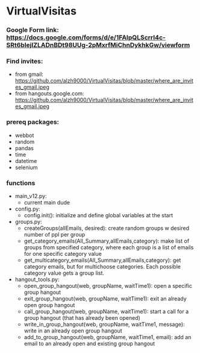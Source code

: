 # VirtualVisitas

### Google Form link: https://docs.google.com/forms/d/e/1FAIpQLScrrI4c-SRt6blejIZLADnBDt98UUg-2pMxrfMiChnDykhkGw/viewform

### Find invites:
- from gmail: https://github.com/alzh9000/VirtualVisitas/blob/master/where_are_invites_gmail.jpeg
- from hangouts.google.com: https://github.com/alzh9000/VirtualVisitas/blob/master/where_are_invites_gmail.jpeg

### prereq packages:
- webbot
- random
- pandas
- time
- datetime
- selenium

### functions
- main_v12.py:
	- current main dude
- config.py: 
	- config.init(): initialize and define global variables at the start
- groups.py:
	- createGroups(allEmails, desired): create random groups w desired number of ppl per group
	- get_category_emails(All_Summary,allEmails,category): make list of groups from specified category, where each group is a list of emails for one specific category value
	- get_multicategory_emails(All_Summary,allEmails,category): get category emails, but for multichoose categories. Each possible category value gets a group list.
- hangout_tools.py:
	- open_group_hangout(web, groupName, waitTime1): open a specific group hangout
	- exit_group_hangout(web, groupName, waitTime1): exit an already open group hangout
	- call_group_hangout(web, groupName, waitTime1): start a call for a group hangout (that has already been opened)
	- write_in_group_hangout(web, groupName, waitTime1, message): write in an already open group hangout
	- add_to_group_hangout(web, groupName, waitTime1, email): add an email to an already open and existing group hangout

